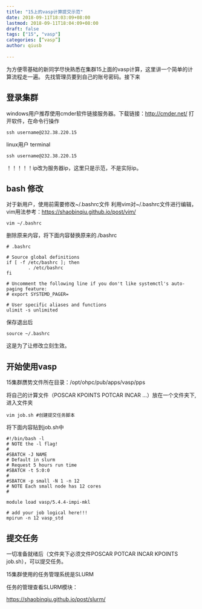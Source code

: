 ```yaml
---
title: "15上的vasp计算提交示范"
date: 2018-09-11T18:03:09+08:00
lastmod: 2018-09-11T18:04:09+08:00
draft: false
tags: ["15", "vasp"]
categories: [“vasp”]
author: qiusb
 
---
```

为方便零基础的新同学尽快熟悉在集群15上面的vasp计算，这里讲一个简单的计算流程走一遍。
先找管理员要到自己的账号密码。接下来

## 登录集群
windows用户推荐使用cmder软件链接服务器。下载链接：http://cmder.net/
打开软件，在命令行操作
```
ssh username@232.38.220.15
```

linux用户
terminal
```
ssh username@232.38.220.15
```
！！！！！ip改为服务器ip，这里只是示范，不是实际ip。


## bash 修改
对于新用户，使用前需要修改~/.bashrc文件
利用vim对~/.bashrc文件进行编辑，vim用法参考：https://shaobinqiu.github.io/post/vim/
```
vim ~/.bashrc
```
删除原来内容，将下面内容替换原来的./bashrc
```
# .bashrc

# Source global definitions
if [ -f /etc/bashrc ]; then
        . /etc/bashrc
fi

# Uncomment the following line if you don't like systemctl's auto-paging feature:                                                                            
# export SYSTEMD_PAGER=

# User specific aliases and functions
ulimit -s unlimited

```
保存退出后
```
source ~/.bashrc
```

这是为了让修改立刻生效。

## 开始使用vasp
15集群赝势文件所在目录：/opt/ohpc/pub/apps/vasp/pps


将自己的计算文件（POSCAR KPOINTS POTCAR INCAR ...）放在一个文件夹下,进入文件夹
```
vim job.sh #创建提交任务脚本
```
将下面内容贴到job.sh中
```
#!/bin/bash -l
# NOTE the -l flag!
#
#SBATCH -J NAME
# Default in slurm
# Request 5 hours run time
#SBATCH -t 5:0:0
#
#SBATCH -p small -N 1 -n 12
# NOTE Each small node has 12 cores
#

module load vasp/5.4.4-impi-mkl

# add your job logical here!!!
mpirun -n 12 vasp_std
```
## 提交任务
一切准备就绪后（文件夹下必须文件POSCAR POTCAR INCAR KPOINTS job.sh），可以提交任务。


15集群使用的任务管理系统是SLURM

任务的管理查看SLURM模块：


https://shaobinqiu.github.io/post/slurm/

